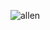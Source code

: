 ![allen](https://github.com/ALLENGJOSE/Analyzing-Students-Mental-Health-in-SQL/assets/114815957/35ed51d3-21ca-42ea-859b-6574e51f413b)
